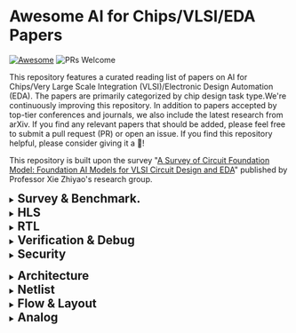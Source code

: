 # Awesome AI for Chips/VLSI/EDA Papers

[![Awesome](https://awesome.re/badge.svg)](https://awesome.re) 
![PRs Welcome](https://img.shields.io/badge/PRs-Welcome-green) 

This repository features a curated reading list of papers on AI for Chips/Very Large Scale Integration (VLSI)/Electronic Design Automation (EDA). The papers are primarily categorized by chip design task type.We're continuously improving this repository. In addition to papers accepted by top-tier conferences and journals, we also include the latest research from arXiv.
If you find any relevant papers that should be added, please feel free to submit a pull request (PR) or open an issue.
If you find this repository helpful, please consider giving it a 🌟!

This repository is built upon the survey "[A Survey of Circuit Foundation Model: Foundation AI Models for VLSI Circuit Design and EDA](https://arxiv.org/pdf/2504.03711)" published by Professor Xie Zhiyao's research group.

<details><summary><h2 style="display: inline;">Survey & Benchmark.</h2></summary>

Date|Method|Type|Conference|Paper Title and Paper Interpretation (In Chinese)|Code
-----|----|-----|-----|-----|-----
2023-10|[LLM4SS](https://ieeexplore.ieee.org/stamp/stamp.jsp?arnumber=10596266)|![suervey](https://img.shields.io/badge/-suervey-brightgreen) |Access|LLM for SoC Security: A Paradigm Shift|
2023-12-28|[Llm4eda](https://arxiv.org/pdf/2401.12224)|![suervey](https://img.shields.io/badge/-suervey-brightgreen) |arXiv|Llm4eda: Emerging progress in large language models for electronic design automation|[paper list](https://github.com/Thinklab-SJTU/Awesome-LLM4EDA)
2024-03|[LCM](https://link.springer.com/content/pdf/10.1007/s11432-024-4155-7.pdf)|![suervey](https://img.shields.io/badge/-suervey-brightgreen) |SCIS 2024|Large circuit models: opportunities and challenges.|
2024-05|[LFCD]()|![suervey](https://img.shields.io/badge/-suervey-brightgreen) |ISVLSI 2024|Llms and the future of chip design: Unveiling security risks and building trust|
2024-06|[llm-guided](https://dl.acm.org/doi/abs/10.1145/3649476.3660393)|![suervey](https://img.shields.io/badge/-suervey-brightgreen) |GLSVLSI 2024|Navigating soc security landscape on llm-guided paths|
2024-10-24|[Llm-aided](https://arxiv.org/pdf/2410.18582)|![suervey](https://img.shields.io/badge/-suervey-brightgreen) |arXiv|Llm-aided efficient hardware design automation|
2024-12|[HdvLlm](https://www.proquest.com/openview/2b7fbab1fe9882dce439c2d611ad0285/1?pq-origsite=gscholar&cbl=2032404)|![suervey](https://img.shields.io/badge/-suervey-brightgreen) |Electronics 2025|Hardware design and verification with large language models: A scoping review, challenges, and open issues|
2025-01|[LLM4EDA](https://dl.acm.org/doi/pdf/10.1145/3715324)|![suervey](https://img.shields.io/badge/-suervey-brightgreen) |TODAES 2025|A survey of research in large language models for electronic design automation|
2025-03|[🌟FoundationAI](https://arxiv.org/pdf/2504.03711)|![suervey](https://img.shields.io/badge/-suervey-brightgreen) |arXiv|A Survey of Circuit Foundation Model: Foundation AI Models for VLSI Circuit Design and EDA|
2025-08|[LLMsEDA](https://arxiv.org/abs/2508.20030)|![suervey](https://img.shields.io/badge/-suervey-brightgreen) |arXiv|Large Language Models (LLMs) for Electronic Design Automation (EDA)|

</details>

<details><summary><h2 style="display: inline;">HLS</h2></summary>

Date|Method|Conference|Paper Title and Paper Interpretation (In Chinese)|Code
-----|----|-----|-----|-----
2023-10-28|[HARP](https://par.nsf.gov/servlets/purl/10539416)|ICCAD 2023|Robust GNN-based Representation Learning for HLS|
 2024-5-25  | [Synthai](https://arxiv.org/pdf/2405.16072?)                 | arXiv        | Synthai: A multi agent generative ai framework for automated modular hls design generation. |
 2024-08-13 | [Hlspilot](https://dl.acm.org/doi/pdf/10.1145/3676536.3676781) | ICCAD 2024   | Hlspilot: Llm-based high-level synthesis                     |
 2024-8-19  | [LLMs4HLS](https://dl.acm.org/doi/pdf/10.1145/3676536.3699507) | ICCAD 2024   | Are llms any good for high-level synthesis?                  |
 2024-11-29 | [C2hlsc](https://dl.acm.org/doi/pdf/10.1145/3734524)         | TODAES 2024  | C2hlsc: Leveraging large language models to bridge the software-tohardware design gap |
2025-2-19|[LLM-assisted-HLS](https://dl.acm.org/doi/pdf/10.1145/3658617.3697616)|ASP-DAC 2025|Exploring code language models for automated hls-based hardware generation: Benchmark, infrastructure and analysis|
2024-6-13|[ProgSG](https://dl.acm.org/doi/pdf/10.1145/3670474.3685952)|MLCAD 2024|Cross-modality program representation learning for electronic design automation with high-level synthesis.|

</details>

<details><summary><h2 style="display: inline;">RTL</h2></summary>

Date|Method|Type|Conference|Paper Title and Paper Interpretation (In Chinese)|Code
-----|----|-----|-----|-----|-----
2020-8-27|[Dave](https://dl.acm.org/doi/pdf/10.1145/3380446.3430634)||MLCAD 2020|Dave: Deriving automatically verilog from english|
2021-10-10|[Design2Vec](https://proceedings.neurips.cc/paper/2021/file/c5aa65949d20f6b20e1a922c13d974e7-Paper.pdf)||NeurIPS 2021|Learning semantic representations to verify hardware designs|
2022-12-13|[VGen](https://arxiv.org/pdf/2212.11140)🔥||DATE 2023|Benchmarking large language models for automated verilog rtl code generation|[VGen](https://github.com/shailja-thakur/VGen)
2023-2-17|[](https://eprint.iacr.org/2023/212.pdf)|||Generating secure hardware using chatgpt resistant to cwes|
2023-5-22|[Chip-chat](https://arxiv.org/pdf/2305.13243)🔥||MLCAD 2023|Chip-chat: Challenges and opportunities in conversational hardware design|[ChipChatData](https://github.com/MJoergen/ChipChatData)
2023-5-23|[Chipgpt](https://arxiv.org/pdf/2305.14019)🔥||arXiv|Chipgpt: How far are we from natural language hardware design|
2023-7-28|[Verigen](https://dl.acm.org/doi/pdf/10.1145/3643681)🔥||TODAES 2024|Verigen: A large language model for verilog code generation|
2023-9-14|[Verilogeval](https://arxiv.org/pdf/2309.07544)🔥||ICCAD 2023|Verilogeval: Evaluating large language models for verilog code generation|[verilog-eval](https://github.com/NVlabs/verilog-eval)
2023-9-19|[GPT4AIGChip](https://arxiv.org/pdf/2309.10730)🔥||ICCAD 2023|GPT4AIGChip: Towards next-generation AI accelerator design automation via large language models.|
2023-10-31|[ChipNeMo](https://arxiv.org/pdf/2311.00176)🔥||arXiv|ChipNeMo: Domain-Adapted LLMs for Chip Design|
2023-11-8|[Autochip](https://arxiv.org/pdf/2311.04887)🔥||arXiv|Autochip: Automating hdl generation using llm feedback|[AutoChip](https://github.com/shailja-thakur/AutoChip)
2023-12-8|SNS v2||MICRO 2023|Fast, robust and transferable prediction for hardware logic synthesis|
2023-12-14|[Rtlcoder](https://arxiv.org/pdf/2312.08617)||TCAD 2024|Rtlcoder: Fully open-source and efficient llm-assisted rtl code generation technique|[RTL-Coder](https://github.com/hkustzhiyao/RTL-Coder)
2024-1-12|[AttenSink](https://arxiv.org/pdf/2401.08683)||arxiv|Zero-shot rtl code generation with attention sink augmented large language models|
2024-2-5|[MCTS](https://arxiv.org/pdf/2402.03289)||arxiv|Make every move count: Llm-based high-quality rtl code generation using mcts|
2024-2-23|[Betterv](https://arxiv.org/pdf/2402.03375)||ICML 2024|Betterv: Controlled verilog generation with discriminative guidance|
2024-3-11|[En2asic](https://arxiv.org/pdf/2403.07039?)||arxiv|From english to asic: Hardware implementation with large language model|
2024-3-17|[chipgptft](https://dl.acm.org/doi/pdf/10.1145/3649329.3657356)||DAC 2024|Data is all you need: Finetuning llms for chip design via an automated design-data augmentation framework|[chipgptft](https://github.com/aichipdesign/chipgptft)
2024-4-12|[Creativeval](https://arxiv.org/pdf/2404.08806)||LAD 2024|Creativeval: Evaluating creativity of llm-based hardware code generation|[CreativEval](https://github.com/matthewdelorenzo/CreativEval/)
2024-5-27|[Rtl-repo](https://arxiv.org/pdf/2405.17378?)||LAD 2024|Rtl-repo: A benchmark for evaluating llms on large-scale rtl design projects|[code](https://github.com/AUCOHL/RTL-Repo)
2024-6-6|[Vhdl-eval](https://arxiv.org/pdf/2406.04379?)||LAD 2024|Vhdl-eval: A framework for evaluating large language models in vhdl code generation|
2024-7-2|[Mg-verilog](https://arxiv.org/pdf/2407.01910?)||LAD 2024|Mg-verilog: Multi-grained dataset towards enhanced llm-assisted verilog generation|[code](https://github.com/GATECH-EIC/mg-verilog)
2024-7-4|[CBA](https://arxiv.org/pdf/2407.18326)||arxiv|Classification-based automatic hdl code generation using llms|
2024-7-11|[chipgptv](https://dl.acm.org/doi/pdf/10.1145/3676536.3676679)||ICCAD 2024|Natural language is not enough: Benchmarking multi-modal generative ai for verilog generation|[code](https://github.com/aichipdesign/chipgptv)
2024-7-15|[Codev](https://arxiv.org/pdf/2407.10424)||arxiv|Codev: Empowering llms for verilog generation through multi-level summarization|[CodeV](https://github.com/IPRC-DIP/CodeV)
2024-7-21|[VeriSeek](https://arxiv.org/pdf/2407.18271)||arxiv|Large Language Model for Verilog Generation with Code-Structure-Guided Reinforcement Learning|
2024-7-23|[Origen](https://arxiv.org/pdf/2407.16237?)||ICCAD 2024|Origen: Enhancing rtl code generation with code-to-code augmentation and self-reflection|[OriGen](https://github.com/pku-liang/OriGen)
2024-7-23|[Hp4lcd](https://arxiv.org/pdf/2407.18276?)||MLCAD 2024|Rome was not built in a single step: Hierarchical prompting for llm-based chip design|
2024-7-24|[Autovcoder](https://arxiv.org/pdf/2407.18333?)||ICCD 2024|Autovcoder: A systematic framework for automated verilog code generation using llms|[AutoVCoder](https://github.com/sjtu-zhao-lab/AutoVCoder)
2024-8-15|[Verilogcoder](https://arxiv.org/pdf/2408.08927)||AAAI 2025|Verilogcoder: Autonomous verilog coding agents with graph-based planning and abstract syntax tree (ast)-based waveform tracing tool|[VerilogCoder](https://github.com/NVlabs/VerilogCoder)
2024-8-20|[ReVerilogeval](https://arxiv.org/pdf/2408.11053v1)||arxiv|Revisiting verilogeval: Newer llms, in-context learning, and specification-to-rtl tasks|
2024-9-9|[CoDes](https://dl.acm.org/doi/pdf/10.1145/3670474.3685966)||MLCAD 2024|Chain-of-descriptions: Improving code llms for vhdl code generation and summarization|
2024-9-19|[Craftrtl](https://arxiv.org/pdf/2409.12993?)||ICLR 2025|Craftrtl: High-quality synthetic data generation for verilog code models with correct-by-construction non-textual representations and targeted code repair|[craftrtl](https://github.com/nvlabs/craftrtl)
2024-11-21|[AIVRIL2](https://arxiv.org/pdf/2412.04485)||DATE 2024|Eda-aware rtl generation with large language models|
2024-11-25|[Opl4gpt](https://eprint.iacr.org/2024/1905.pdf)||ASP-DAC 2025|Opl4gpt: An application space exploration of optimal programming language for hardware design by llm|
2024-12-10|[Mage](https://arxiv.org/pdf/2412.07822)||arxiv|Mage: A multi-agent engine for automated rtl code generation|[MAGE](https://github.com/stable-lab/MAGE)
2025-1-6|[Rtlsquad](https://arxiv.org/pdf/2501.05470?)||arxiv|Rtlsquad: Multi-agent based interpretable rtl design|
2025-2-15|[Lintllm](https://arxiv.org/pdf/2502.10815)||arxiv|Lintllm: An open-source verilog linting framework based on large language models|
2025-2-20|[Deeprtl](https://arxiv.org/pdf/2502.15832?)||ICLR 2025|Deeprtl: Bridging verilog understanding and generation with a unified representation model|
2025-3-4|[CircuitEncoder](https://zhiyaoxie.com/files/ASPDAC25_CircuitEncoder.pdf)||ASP-DAC 2025|A self-supervised, pre-trained, and cross-stage-aligned circuit encoder provides a foundation for various design tasks|
2025-03-18|[VFlow](https://arxiv.org/pdf/2504.03723)||arxiv|VFlow: Discovering Optimal Agentic Workflows for Verilog Generation|
2025-3-19|[Openllm-rtl](https://arxiv.org/pdf/2503.15112)||ICCAD 2024|Openllm-rtl: Open dataset and benchmark for llm-aided design rtl generation|
2025-03-27|[RocketPPA](https://arxiv.org/pdf/2503.21971)||arxiv|RocketPPA: Code-Level Power, Performance, and Area Prediction via LLM and Mixture of Experts|
2025-03-30|[HDLCORE](https://arxiv.org/pdf/2503.16528)||arxiv|HDLCORE: A TRAINING-FREE FRAMEWORK FOR MIT-IGATING HALLUCINATIONS IN LLM-GENERATED HDL|
2025-5-4|[Circuitfusion](https://arxiv.org/pdf/2505.02168)||ICLR 2025|Circuitfusion: multimodal circuit representation learning for agile chip design|[CircuitFusion](https://github.com/hkust-zhiyao/CircuitFusion)
|[OpenRTLSet:](https://ieeexplore.ieee.org/abstract/document/11106163/)|||OpenRTLSet: A Fully Open-Source Dataset for Large Language Model-based Verilog Module Design|
|[EvoVerilog](https://arxiv.org/abs/2508.13156)||arxiv|EvoVerilog: Large Langugage Model Assisted Evolution of Verilog Code|
|[Spec2Doc2RTL](https://ieeexplore.ieee.org/abstract/document/11101140)||ISEDA|Spec2Doc2RTL: RTL Generation from Specification with Natural Language Representation|

</details>

<details><summary><h2 style="display: inline;">Verification & Debug</h2></summary>

Date|Method|Conference|Paper Title and Paper Interpretation (In Chinese)|Code
-----|----|-----|-----|-----
2023-06-03|[NL2SVA](https://openreview.net/pdf?id=FKH8qCuM44)|DAV 2023|Towards improving verification productivity with circuitaware translation of natural language to systemverilog assertions|
2023-09-18|[AutoSVA2](https://arxiv.org/pdf/2309.09437)|arxiv|Using LLMs to facilitate formal verification of RTL|
2023-10-06|[LLM4DV](https://arxiv.org/pdf/2310.04535)|FCCM 2025|Llm4dv: Using large language models for hardware test stimuli generation.|[ml4dv](https://github.com/ZixiBenZhang/ml4dv)
2023-11-28|[RTLFixer](https://arxiv.org/pdf/2311.16543)🔥|DAC 2024|Rtlfixer: Automatically fixing rtl syntax errors with large language models|[RTLFixer](https://github.com/NVlabs/RTLFixer)
2024-01-31|[ChIRAAG](https://arxiv.org/pdf/2402.00093)|ISVLSI 2024|Chiraag: Chatgpt informed rapid and automated assertion generation.|[ChIRAAG](https://github.com/karthikmaddala/ChIRAAG)
2024-02-01|[AssertLLM](https://arxiv.org/pdf/2402.00386)|ASP-DAC 2025|AssertLLM: Generating and evaluating hardware verification assertions from design specifications via multi-LLMs.|[AssertLLM](https://github.com/hkust-zhiyao/AssertLLM)
2024-03-18|[HDLDebugger](https://dl.acm.org/doi/pdf/10.1145/3735638)|TODAES 2024|Hdldebugger: Streamlining hdl debugging with large language models|
2024-05-10| [MEIC](https://arxiv.org/pdf/2405.06840)                     | ICCAD 2024   | Meic: Re-thinking rtl debug automation using llms            |
2024-05-31|[VeriAssist](https://arxiv.org/pdf/2406.00115)|arxiv|Towards llm-powered verilog rtl assistant: Self-verification and self-correction|
2024-06-03|[VerilogReader](https://arxiv.org/pdf/2406.04373?)|LAD 2024|Verilogreader: Llm-aided hardware test generation|
2024-06-10||DATE 2024|Llm-based processor verification: A case study for neuronnorphic processor.|
2024-06-24|[Latg](https://arxiv.org/pdf/2406.17132)|arxiv|Llm-aided testbench generation and bug detection for finite-state machines.|
2024-06-26|[AssertionBench](https://arxiv.org/pdf/2406.18627)|arxiv|Assertionbench: A benchmark to evaluate large-language models for assertion generation|
2024-8-15| [Verilogcoder](https://arxiv.org/pdf/2408.08927)             | AAAI 2025    | Verilogcoder: Autonomous verilog coding agents with graph-based planning and abstract syntax tree (ast)-based waveform tracing tool | [VerilogCoder](https://github.com/NVlabs/VerilogCoder) 
 2024-10-01 | [llmrag](https://agra.informatik.uni-bremen.de/doc/konf/LAD2024_KQ.pdf) | LAD 2025     | From bugs to fixes: Hdl bug identification and patching using llms and rag |
2024-10-15|[FVEval](https://arxiv.org/pdf/2410.23299)|DATE 2025|Fveval: Understanding language model capabilities in formal verification of digital hardware|[FVEval](https://github.com/NVlabs/FVEval)
2024-11-25|[UVLLM](https://arxiv.org/pdf/2411.16238)|arxiv|Uvllm: An automated universal rtl verification framework using llms.|
2024-05-29||VTS 2024|Domain-adapted llms for vlsi design and verification: A case study on formal verification|
2025-06-13|[PRO-V](https://arxiv.org/pdf/2506.12200)||PRO-V: An Efficient Program Generation Multi-Agent System for Automatic RTL Verification|



</details>

<details><summary><h2 style="display: inline;">Security</h2></summary>

Date|Method|Conference|Paper Title and Paper Interpretation (In Chinese)|Code
-----|----|-----|-----|-----
2021-12-03|[EZSVR](https://arxiv.org/pdf/2112.02125)🔥|SP 2023|Examining zero-shot vulnerability repair with large language models|
2023-02||TIFS 2024|On hardware security bug code fixes by prompting large language models|
2023-06-24|[SAbyLLM](https://arxiv.org/pdf/2306.14027)|TIFS 2024|(security) assertions by large language models|
2023-08-14|[DIVAS](https://arxiv.org/pdf/2308.06932)|arxiv|Divas: An llm-based end-to-end framework for soc security analysis and policy-based protection|
2023-08-21|[NSPG](https://arxiv.org/pdf/2308.11042)|arxiv|Unlocking hardware security assurance: The potential of llms|
2023-10-10|[SCAR](https://arxiv.org/pdf/2310.06257)|TVLSI 2024|Scar: Power side-channel analysis at rtl level|
2023-11-26|Netlist Whisperer|ASHES 2023|Netlist whisperer: Ai and nlp fight circuit leakage!|
2024-05|[SecRT-LLM](https://www.researchgate.net/profile/Dipayan-Saha/publication/381234667_Empowering_Hardware_Security_with_LLM_The_Development_of_a_Vulnerable_Hardware_Database/links/675936c2138b414414d56fcb/Empowering-Hardware-Security-with-LLM-The-Development-of-a-Vulnerable-Hardware-Database.pdf)|HOST 2024|Empowering hardware security with llm: The development of a vulnerable hardware database|
2024-05|[Self-HWDebug](https://arxiv.org/pdf/2405.12347)|ISVLSI 2024|Self-hwdebug: Automation of llm self-instructing for hardware security verification|
 2024-10-01 | [llmrag](https://agra.informatik.uni-bremen.de/doc/konf/LAD2024_KQ.pdf) | LAD 2025    | From bugs to fixes: Hdl bug identification and patching using llms and rag |

​	</details>

<details><summary><h2 style="display: inline;">Architecture</h2></summary>

Date|Method|Conference|Paper Title and Paper Interpretation (In Chinese)|Code
-----|----|-----|-----|-----
2023-06-12|[LCDA](https://arxiv.org/pdf/2306.06923)|arxiv|On the viability of using LLMs for SW/HW co-design: An example in designing CiM DNN accelerators.|
2023-07-17|[QGAS](https://arxiv.org/pdf/2307.08191)|arxiv|Unleashing the potential of LLMs for quantum computing: A study in quantum architecture design|
2023-9-19|[GPT4AIGChip](https://arxiv.org/pdf/2309.10730)🔥|ICCAD 2023|GPT4AIGChip: Towards next-generation AI accelerator design automation via large language models.|
2024-1-24|[SpecLLM](https://arxiv.org/pdf/2401.13266)|arxiv|SpecLLM: Exploring generation and review of vlsi design specification with large language model.|

</details>

<details><summary><h2 style="display: inline;">Netlist</h2></summary>

Date|Method|Conference|Paper Title and Paper Interpretation (In Chinese)|Code
-----|----|-----|-----|-----
2021-11-26| [DeepGate](https://arxiv.org/pdf/2111.14616) | DAC 2022     |DeepGate: Learning neural representations of logic gates|
2023-02-27| [Deepseq](https://arxiv.org/pdf/2302.13608) | DATE         |Deepseq: Deep sequential circuit learning. In Design, Automation and Test in Europe Conference and Exhibition|
2023-03-14| [Gamora](https://arxiv.org/pdf/2303.08256) | DAC 2023     |Gamora: Graph learning based symbolic reasoning for large-scale boolean networks|
2023-05-25| [DeepGate2](https://arxiv.org/pdf/2305.16373) | ICCAD 2023   |DeepGate2: Functionality-aware circuit representation learning|
2022-8-23| [Fgnn](https://www.cse.cuhk.edu.hk/~byu/papers/C142-DAC2022-GCL.pdf) | DAC 2022     |Functionality matters in netlist representation learning|
2024-03-02| [Less is more](https://arxiv.org/pdf/2403.01317) |DAC 2024|Less is more: Hop-wise graph attention for scalable and generalizable learning on circuits|
2024-11-01| [Deepseq2](https://dl.acm.org/doi/pdf/10.1145/3658617.3697594) | ASP-DAC 2025 |Deepseq2: Enhanced sequential circuit learning with disentangled representations|
2025-01-01| [Fgnn2](https://www.cse.cuhk.edu.hk/~byu/papers/J119-TCAD2025-FGNN2.pdf) | TCAD 2024    |Fgnn2: A powerful pre-training framework for learning the logic functionality of circuits|
2025-01-23| [Deepgate4](https://arxiv.org/pdf/2502.01681?) | ICLR 2025    |Deepgate4: Efficient and effective representation learning for circuit design at scale|
2025-2-5| [Deepcell](https://arxiv.org/pdf/2502.06816) | arxiv        |Deepcell: Multiview representation learning for post-mapping netlists|
2025-2-18| [MGVGA](https://arxiv.org/pdf/2502.12732) | ICLR 2025    | Circuit representation learning with masked gatemodeling and verilog-aigalignment |
2025-3-4| [CircuitEncoder](https://zhiyaoxie.com/files/ASPDAC25_CircuitEncoder.pdf) |ASP-DAC 2025|A self-supervised, pre-trained, and cross-stage-aligned circuit encoder provides a foundation for various design tasks|
2025-04-09| [Polargate](https://www.cse.cuhk.edu.hk/~byu/papers/C233-ICCAD2024-PolarGate.pdf) | ICCAD 2024   |Polargate: Breaking the functionality representation bottleneck of and-inverter graph neural network|
2025-04-12| [Nettag](https://arxiv.org/pdf/2504.09260) | DAC 2025     | Nettag: A multimodal rtl-and-layoutaligned netlist foundation model via text-attributed graph |
 2025-04-12 |[NetTAG](https://arxiv.org/pdf/2504.09260)|arxiv|NetTAG: A Multimodal RTL-and-Layout-Aligned Netlist Foundation Model via Text-Attributed Graph|
 2025-04-13 |[GenEDA](https://arxiv.org/pdf/2504.09485?)|arxiv|GenEDA: Unleashing Generative Reasoning on Netlist via Multimodal Encoder-Decoder Aligned Foundation Model|
||||

</details>

<details><summary><h2 style="display: inline;">Flow & Layout</h2></summary>

Date|Method|Conference|Paper Title and Paper Interpretation (In Chinese)|Code
-----|----|-----|-----|-----
2023-08| [ChatEDA](https://arxiv.org/pdf/2308.10204)            | MLCAD 2023 | Chateda: A large language model powered autonomous agent for eda | [ChatEDAv1](https://github.com/wuhy68/ChatEDAv1) 
 2024-07    | RAG-[EDA](https://arxiv.org/pdf/2407.15353)                  | ICCAD 2024 | Customized retrieval augmented generation and benchmarking for eda tool documentation qa | [RAG-EDA](https://github.com/lesliepy99/RAG-EDA) 
 2024-12    | [ChipAlign](https://arxiv.org/pdf/2412.19819?)         | arxiv | Chipalign: Instruction alignment in large language models for chip design via geodesic interpolation |
 2024-05-24 | [LLM4Scldof](https://arxiv.org/pdf/2406.06549?)              | LAD 2024   | Large language model (llm) for standard cell layout design optimization |
 2024-07-15 | [FabGPT](https://arxiv.org/pdf/2407.10810?)                  | ICCAD 2024 | Fabgpt: An efficient large multimodal model for complex wafer defect knowledge queries |
 2024-08-24 | two-[stage](https://ojs.aaai.org/index.php/AAAI/article/view/34479) | AAAI 2024  | Intelligent opc engineer assistant for semiconductor manufacturing |
 2024-11-28 | DRC-[Coder](https://dl.acm.org/doi/pdf/10.1145/3698364.3705347) | arxiv      | Drc-coder: Automated drc checker code generation using llm autonomous agent |

</details>

<details><summary><h2 style="display: inline;">Analog</h2></summary>

Date|Method|Conference|Paper Title and Paper Interpretation (In Chinese)|Code
-----|----|-----|-----|-----
2023-12|[LADAC](https://www.techrxiv.org/doi/full/10.36227/techrxiv.170473941.10097233)||Ladac: Large language model-driven auto-designer for analog circuits|
2024-05|[AnalogCoder](https://ojs.aaai.org/index.php/AAAI/article/view/32016)|AAAI 2025|Analogcoder: Analog circuit design via training-free code generation|[AnalogCoder](https://github.com/anonyanalog/AnalogCoder)
2024-05|FLAG|ISCAS 2024|Flag: Formula-llm-based auto-generator for baseband hardware|
2024-04-09|[ADO-LLM](https://dl.acm.org/doi/pdf/10.1145/3676536.3676816)|ISCAS 2024|Ado-llm: Analog design bayesian optimization with in-context learning of large language models|
2024-07|[LaMAGIC](https://arxiv.org/pdf/2407.18269?)||Lamagic: Language-model-based topology generation for analog integrated circuits|
2024-11|Artisan|DAC 2024|Artisan: Automated operational amplifier design via domain-specific large language model|
2024-11-19|[LEDRO](https://arxiv.org/pdf/2411.12930)||Ledro: Llm-enhanced design space reduction and optimization for analog circuits|
2024-12-17|[AnalogXpert](https://arxiv.org/abs/2412.19824)||Analogxpert: Automating analog topology synthesis by incorporating circuit design expertise into large language models|
2025-02-28|[AnalogGenie](https://arxiv.org/pdf/2503.00205)|ICLR 2025|Analoggenie: A generative engine for automatic discovery of analog circuit topologies|[AnalogGenie](https://github.com/xz-group/AnalogGenie)

</details>



